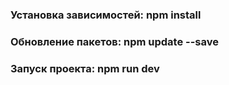 ### Установка зависимостей: npm install
### Обновление пакетов: npm update --save
### Запуск проекта: npm run dev